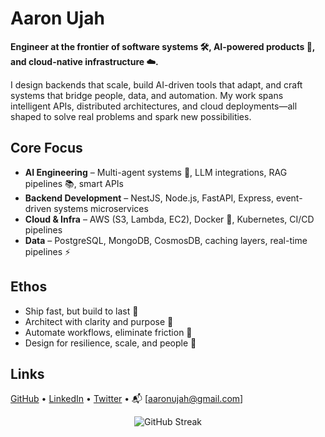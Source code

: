 # Aaron Ujah

**Engineer at the frontier of software systems 🛠️, AI-powered products 🤖, and cloud-native infrastructure ☁️.**

I design backends that scale, build AI-driven tools that adapt, and craft systems that bridge people, data, and automation. My work spans intelligent APIs, distributed architectures, and cloud deployments—all shaped to solve real problems and spark new possibilities.

## Core Focus

- **AI Engineering** – Multi-agent systems 🧭, LLM integrations, RAG pipelines 📚, smart APIs
- **Backend Development** – NestJS, Node.js, FastAPI, Express, event-driven systems microservices
- **Cloud & Infra** – AWS (S3, Lambda, EC2), Docker 🐳, Kubernetes, CI/CD pipelines
- **Data** – PostgreSQL, MongoDB, CosmosDB, caching layers, real-time pipelines ⚡

## Ethos

- Ship fast, but build to last 🚀
- Architect with clarity and purpose 🧩
- Automate workflows, eliminate friction 🔁
- Design for resilience, scale, and people 🔐

## Links

[GitHub](https://github.com/aaronujah) • [LinkedIn](https://linkedin.com/in/aaronujah) • [Twitter](https://x.com/AaronUjah) • 📬 [aaronujah@gmail.com]

<div align="center">
  <img src="https://github-readme-streak-stats.herokuapp.com/?user=aaronujah&theme=tokyonight&hide_border=true" alt="GitHub Streak" />
</div>

